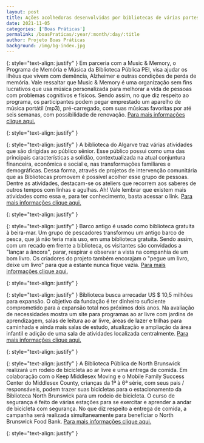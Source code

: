 ```yaml
---
layout: post
title: Ações acolhedoras desenvolvidas por bibliotecas de várias partes do mundo!
date: 2021-11-05
categories: ['Boas Práticas']
permalink: /boasPraticas/:year/:month/:day/:title
author: Projeto Boas Práticas
background: /img/bg-index.jpg
---
```

{: style="text-align: justify" }
Em parceria com a Music & Memory, o Programa de Memória e Música da Biblioteca Pública PEI, visa ajudar os ilhéus que vivem com demência, Alzheimer e outras condições de perda de memória. Vale ressaltar que Music & Memory é uma organização sem fins lucrativos que usa música personalizada para melhorar a vida de pessoas com problemas cognitivos e físicos. Sendo assim, no que diz respeito ao programa, os participantes podem pegar emprestado um aparelho de música portátil (mp3), pré-carregado, com suas músicas favoritas por até seis semanas, com possibilidade de renovação.
[Para mais informações clique aqui.](https://www.princeedwardisland.ca/en/service/pei-public-library-music-and-memory-program-register-online)

{: style="text-align: justify" }


{: style="text-align: justify" }
A biblioteca do Algarve traz várias atividades que são dirigidas ao público sênior. Esse público possui como uma das principais características a solidão, contextualizada na atual conjuntura financeira, econômica e social e, nas transformações familiares e demográficas. Dessa forma, através de projetos de intervenção comunitária que as Bibliotecas promovem é possível acolher esse grupo de pessoas. Dentre as atividades, destacam-se os ateliers que recorrem aos saberes de outros tempos com linhas e agulhas. Ah! Vale lembrar que existem mais atividades como essa e, para ter conhecimento, basta acessar o link.
[Para mais informações clique aqui.](https://postal.pt/opiniao/2021-05-13-As-atividades-para-publico-senior-nas-Bibliotecas-do-Algarve-27b13ce7)

{: style="text-align: justify" }


{: style="text-align: justify" }
Barco antigo é usado como biblioteca gratuita à beira-mar. Um grupo de pescadores transformou um antigo barco de pesca, que já não teria mais uso, em uma biblioteca gratuita. Sendo assim, com um recado em frente a biblioteca, os visitantes são convidados a "lançar a âncora", parar, respirar e observar a vista na companhia de um bom livro. Os criadores do projeto também encorajam o "pegue um livro, deixe um livro" para que a estante nunca fique vazia.
[Para mais informações clique aqui.](https://amauryjr.blog.bol.uol.com.br/2021/04/25/barco-antigo-e-usado-como-biblioteca-gratuita-a-beira-mar/)

{: style="text-align: justify" }


{: style="text-align: justify" }
Biblioteca busca arrecadar US $ 10,5 milhões para expansão. O objetivo da fundação é ter dinheiro suficiente comprometido para a expansão total nos próximos dois anos. Na avaliação de necessidades mostra um site para programas ao ar livre com jardins de aprendizagem, salas de leitura ao ar livre, áreas de lazer e trilhas para caminhada e ainda mais salas de estudo, atualização e ampliação da área infantil e adição de uma sala de atividades localizada centralmente.
[Para mais informações clique aqui.](https://www.arkansasonline.com/news/2021/may/15/library-seeks-to-raise-105m-for-expansion/)

{: style="text-align: justify" }


{: style="text-align: justify" }
A Biblioteca Pública de North Brunswick realizará um rodeio de bicicleta ao ar livre e uma entrega de comida. Em colaboração com o Keep Middlesex Moving e o Mobile Family Success Center do Middlesex County, crianças da 1ª à 6ª série, com seus pais / responsáveis, podem trazer suas bicicletas para o estacionamento da Biblioteca North Brunswick para um rodeio de bicicleta. O curso de segurança é feito de várias estações para se exercitar e aprender a andar de bicicleta com segurança. No que diz respeito a entrega de comida, a campanha será realizada simultaneamente para beneficiar o North Brunswick Food Bank.
[Para mais informações clique aqui.](https://centraljersey.com/2021/05/15/children-in-grades-1-6-invited-to-bike-rodeo/?amp)

{: style="text-align: justify" }

